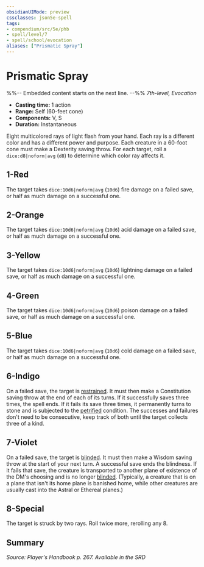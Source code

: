 ```yaml
---
obsidianUIMode: preview
cssclasses: json5e-spell
tags:
- compendium/src/5e/phb
- spell/level/7
- spell/school/evocation
aliases: ["Prismatic Spray"]
---
```

# Prismatic Spray
%%-- Embedded content starts on the next line. --%%
*7th-level, Evocation*  

- **Casting time:** 1 action
- **Range:** Self (60-feet cone)
- **Components:** V, S
- **Duration:** Instantaneous

Eight multicolored rays of light flash from your hand. Each ray is a different color and has a different power and purpose. Each creature in a 60-foot cone must make a Dexterity saving throw. For each target, roll a `dice:d8|noform|avg` (`d8`) to determine which color ray affects it.

## 1-Red

The target takes `dice:10d6|noform|avg` (`10d6`) fire damage on a failed save, or half as much damage on a successful one.

## 2-Orange

The target takes `dice:10d6|noform|avg` (`10d6`) acid damage on a failed save, or half as much damage on a successful one.

## 3-Yellow

The target takes `dice:10d6|noform|avg` (`10d6`) lightning damage on a failed save, or half as much damage on a successful one.

## 4-Green

The target takes `dice:10d6|noform|avg` (`10d6`) poison damage on a failed save, or half as much damage on a successful one.

## 5-Blue

The target takes `dice:10d6|noform|avg` (`10d6`) cold damage on a failed save, or half as much damage on a successful one.

## 6-Indigo

On a failed save, the target is [restrained](2-Mechanics/CLI/rules/conditions.md#Restrained). It must then make a Constitution saving throw at the end of each of its turns. If it successfully saves three times, the spell ends. If it fails its save three times, it permanently turns to stone and is subjected to the [petrified](2-Mechanics/CLI/rules/conditions.md#Petrified) condition. The successes and failures don't need to be consecutive, keep track of both until the target collects three of a kind.

## 7-Violet

On a failed save, the target is [blinded](2-Mechanics/CLI/rules/conditions.md#Blinded). It must then make a Wisdom saving throw at the start of your next turn. A successful save ends the blindness. If it fails that save, the creature is transported to another plane of existence of the DM's choosing and is no longer [blinded](2-Mechanics/CLI/rules/conditions.md#Blinded). (Typically, a creature that is on a plane that isn't its home plane is banished home, while other creatures are usually cast into the Astral or Ethereal planes.)

## 8-Special

The target is struck by two rays. Roll twice more, rerolling any 8.

## Summary

*Source: Player's Handbook p. 267. Available in the <span title='Systems Reference Document (5.1)'>SRD</span>*